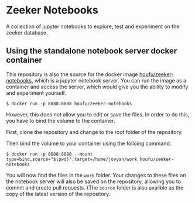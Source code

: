 # Zeeker Notebooks

A collection of jupyter notebooks to explore, test and experiment on the zeeker database.

## Using the standalone notebook server docker container

This repository is also the source for the docker image [houfu/zeeker-notebooks](houfu/zeeker-notebooks), which is a jupyter notebook server.
You can run the image as a container and access the server, which would give you the ability to modify and experiment yourself.
```shell script
$ docker run -p 8888:8888 houfu/zeeker-notebooks
```

However, this does not allow you to edit or save the files. In order to do this, you have to bind the volume to the container.

First, clone the repository and change to the root folder of the repository.

Then bind the volume to your container using the folloing command:

```shell script
$ docker run -p 8888:8888 --mount type=bind,source="$(pwd)",target=/home/jovyan/work houfu/zeeker-notebooks
```

You will now find the files in the `work` folder. 
Your changes to these files on the notebook server will also be saved on the repository, allowing you to commit and create pull requests.
(The `source` folder is also availble as the copy of the latest version of the repository. 